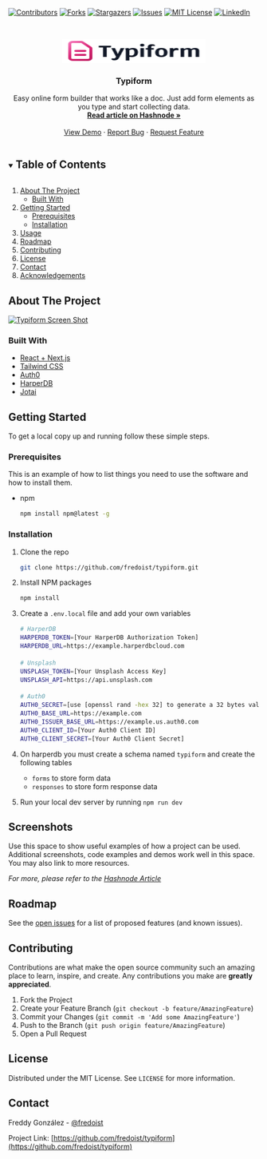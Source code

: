 <!-- PROJECT SHIELDS -->

[![Contributors][contributors-shield]][contributors-url]
[![Forks][forks-shield]][forks-url]
[![Stargazers][stars-shield]][stars-url]
[![Issues][issues-shield]][issues-url]
[![MIT License][license-shield]][license-url]
[![LinkedIn][linkedin-shield]][linkedin-url]

<!-- PROJECT LOGO -->
<br />
<p align="center">
  <a href="https://github.com/fredoist/typiform">
    <img src="public/logo.svg" alt="Logo" width="288" height="48">
  </a>

  <h3 align="center">Typiform</h3>

  <p align="center">
    Easy online form builder that works like a doc. Just add form elements as you type and start collecting data.
    <br />
    <a href="https://fredoist.hashnode.com"><strong>Read article on Hashnode »</strong></a>
    <br />
    <br />
    <a href="https://typiform.vercel.app">View Demo</a>
    ·
    <a href="https://github.com/fredoist/typiform/issues">Report Bug</a>
    ·
    <a href="https://github.com/fredoist/typiform/issues">Request Feature</a>
  </p>
</p>

<!-- TABLE OF CONTENTS -->
<details open="open">
  <summary><h2 style="display: inline-block">Table of Contents</h2></summary>
  <ol>
    <li>
      <a href="#about-the-project">About The Project</a>
      <ul>
        <li><a href="#built-with">Built With</a></li>
      </ul>
    </li>
    <li>
      <a href="#getting-started">Getting Started</a>
      <ul>
        <li><a href="#prerequisites">Prerequisites</a></li>
        <li><a href="#installation">Installation</a></li>
      </ul>
    </li>
    <li><a href="#usage">Usage</a></li>
    <li><a href="#roadmap">Roadmap</a></li>
    <li><a href="#contributing">Contributing</a></li>
    <li><a href="#license">License</a></li>
    <li><a href="#contact">Contact</a></li>
    <li><a href="#acknowledgements">Acknowledgements</a></li>
  </ol>
</details>

<!-- ABOUT THE PROJECT -->

## About The Project

[![Typiform Screen Shot](https://i.postimg.cc/XqJ8Bhnj/screenshot.png)](https://i.postimg.cc/XqJ8Bhnj/screenshot.png)

### Built With

- [React + Next.js](https://nextjs.org)
- [Tailwind CSS](https://tailwindcss.com)
- [Auth0](https://auth0.com)
- [HarperDB](https://harperdb.io)
- [Jotai](https://jotai.pmnd.rs/)

<!-- GETTING STARTED -->

## Getting Started

To get a local copy up and running follow these simple steps.

### Prerequisites

This is an example of how to list things you need to use the software and how to install them.

- npm
  ```sh
  npm install npm@latest -g
  ```

### Installation

1. Clone the repo
   ```sh
   git clone https://github.com/fredoist/typiform.git
   ```
2. Install NPM packages
   ```sh
   npm install
   ```
3. Create a `.env.local` file and add your own variables

   ```sh
   # HarperDB
   HARPERDB_TOKEN=[Your HarperDB Authorization Token]
   HARPERDB_URL=https://example.harperdbcloud.com

   # Unsplash
   UNSPLASH_TOKEN=[Your Unsplash Access Key]
   UNSPLASH_API=https://api.unsplash.com

   # Auth0
   AUTH0_SECRET=[use [openssl rand -hex 32] to generate a 32 bytes value]
   AUTH0_BASE_URL=https://example.com
   AUTH0_ISSUER_BASE_URL=https://example.us.auth0.com
   AUTH0_CLIENT_ID=[Your Auth0 Client ID]
   AUTH0_CLIENT_SECRET=[Your Auth0 Client Secret]
   ```

4. On harperdb you must create a schema named `typiform` and create the following tables
   - `forms` to store form data
   - `responses` to store form response data
5. Run your local dev server by running `npm run dev`

<!-- USAGE EXAMPLES -->

## Screenshots

Use this space to show useful examples of how a project can be used. Additional screenshots, code examples and demos work well in this space. You may also link to more resources.

_For more, please refer to the [Hashnode Article](https://fredoist.hashnode.com)_

<!-- ROADMAP -->

## Roadmap

See the [open issues](https://github.com/fredoist/typiform/issues) for a list of proposed features (and known issues).

<!-- CONTRIBUTING -->

## Contributing

Contributions are what make the open source community such an amazing place to learn, inspire, and create. Any contributions you make are **greatly appreciated**.

1. Fork the Project
2. Create your Feature Branch (`git checkout -b feature/AmazingFeature`)
3. Commit your Changes (`git commit -m 'Add some AmazingFeature'`)
4. Push to the Branch (`git push origin feature/AmazingFeature`)
5. Open a Pull Request

<!-- LICENSE -->

## License

Distributed under the MIT License. See `LICENSE` for more information.

<!-- CONTACT -->

## Contact

Freddy González - [@fredoist](https://twitter.com/fredoist)

Project Link: [https://github.com/fredoist/typiform](https://github.com/fredoist/typiform)

<!-- MARKDOWN LINKS & IMAGES -->
<!-- https://www.markdownguide.org/basic-syntax/#reference-style-links -->

[contributors-shield]: https://img.shields.io/github/contributors/fredoist/typiform.svg?style=for-the-badge
[contributors-url]: https://github.com/fredoist/typiform/graphs/contributors
[forks-shield]: https://img.shields.io/github/forks/fredoist/typiform.svg?style=for-the-badge
[forks-url]: https://github.com/fredoist/typiform/network/members
[stars-shield]: https://img.shields.io/github/stars/fredoist/typiform.svg?style=for-the-badge
[stars-url]: https://github.com/fredoist/typiform/stargazers
[issues-shield]: https://img.shields.io/github/issues/fredoist/typiform.svg?style=for-the-badge
[issues-url]: https://github.com/fredoist/typiform/issues
[license-shield]: https://img.shields.io/github/license/fredoist/typiform.svg?style=for-the-badge
[license-url]: https://github.com/fredoist/typiform/blob/master/LICENSE.txt
[linkedin-shield]: https://img.shields.io/badge/-LinkedIn-black.svg?style=for-the-badge&logo=linkedin&colorB=555
[linkedin-url]: https://linkedin.com/in/fredoist
